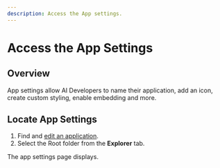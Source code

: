 ```yaml
---
description: Access the App settings.
---
```


# Access the App Settings

## Overview

App settings allow AI Developers to name their application, add an icon, create custom styling, enable embedding and more.

## Locate App Settings

1. Find and [edit an application](../manage-ais/edit-an-ai.md).
2. Select the Root folder from the **Explorer** tab.

The app settings page displays.
